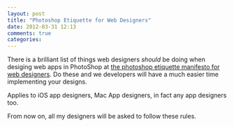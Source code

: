 ```yaml
---
layout: post
title: "Photoshop Etiquette for Web Designers"
date: 2012-03-31 12:13
comments: true
categories: 
---
```


There is a brilliant list of things web designers *should* be doing when desiging web apps in PhotoShop at [the photoshop etiquette manifesto for web designers](http://photoshopetiquette.com/). Do these and we developers will have a much easier time implementing your designs.

Applies to iOS app designers, Mac App designers, in fact any app designers too.

From now on, all my designers will be asked to follow these rules.
